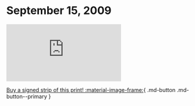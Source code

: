 # September 15, 2009

![](https://www.achewood.com/comic.php?date=09152009)

[Buy a signed strip of this print! :material-image-frame:](https://achewood-holiday-pop-up.myshopify.com/products/strip#09152009){ .md-button .md-button--primary }

